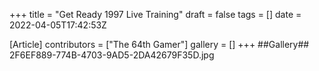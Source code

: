+++
title = "Get Ready 1997 Live Training"
draft = false
tags = []
date = 2022-04-05T17:42:53Z

[Article]
contributors = ["The 64th Gamer"]
gallery = []
+++
##Gallery##
<gallery>
2F6EF889-774B-4703-9AD5-2DA42679F35D.jpg
</gallery>